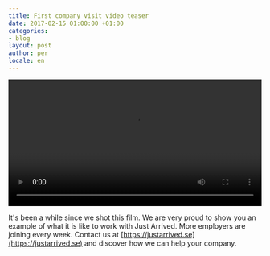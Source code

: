 ```yaml
---
title: First company visit video teaser
date: 2017-02-15 01:00:00 +01:00
categories:
- blog
layout: post
author: per
locale: en
---
```


<video width="100%" controls src="/assets/blog/first-company-visit.mp4"></video>

It's been a while since we shot this film. We are very proud to show you an example of what it is like to work with Just Arrived​. More employers are joining every week. &zwnj;&zwnj;&zwnj;&zwnj;&zwnj;&zwnj;&zwnj;&zwnj;&zwnj;&zwnj;&zwnj;&zwnj;&zwnj;&zwnj;&zwnj;&zwnj;&zwnj;&zwnj;&zwnj;&zwnj;&zwnj;&zwnj;&zwnj;&zwnj;&zwnj;&zwnj;&zwnj;&zwnj;&zwnj;&zwnj;Contact us at [https://justarrived.se](https://justarrived.se) and discover how we can help your company.
